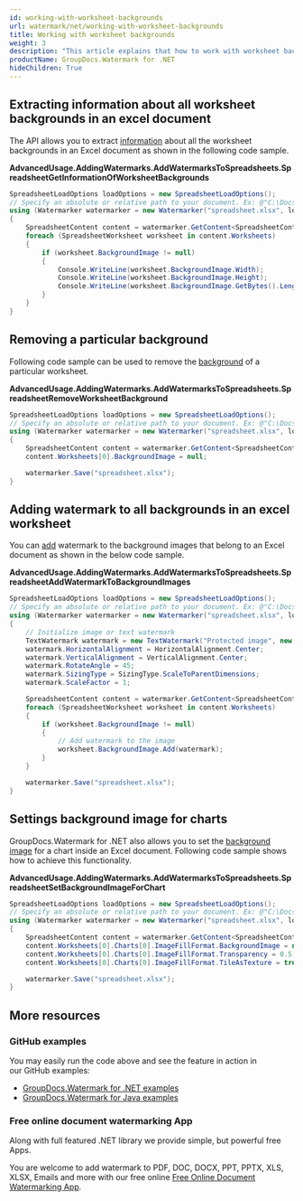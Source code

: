 ```yaml
---
id: working-with-worksheet-backgrounds
url: watermark/net/working-with-worksheet-backgrounds
title: Working with worksheet backgrounds
weight: 3
description: "This article explains that how to work with worksheet backgrounds while using GroupDocs watermarking API"
productName: GroupDocs.Watermark for .NET
hideChildren: True
---
```

## Extracting information about all worksheet backgrounds in an excel document

The API allows you to extract [information](https://reference.groupdocs.com/net/watermark/groupdocs.watermark.contents.spreadsheet/spreadsheetworksheet/properties/backgroundimage) about all the worksheet backgrounds in an Excel document as shown in the following code sample.

**AdvancedUsage.AddingWatermarks.AddWatermarksToSpreadsheets.SpreadsheetGetInformationOfWorksheetBackgrounds**

```csharp
SpreadsheetLoadOptions loadOptions = new SpreadsheetLoadOptions();
// Specify an absolute or relative path to your document. Ex: @"C:\Docs\spreadsheet.xlsx"
using (Watermarker watermarker = new Watermarker("spreadsheet.xlsx", loadOptions))
{
    SpreadsheetContent content = watermarker.GetContent<SpreadsheetContent>();
    foreach (SpreadsheetWorksheet worksheet in content.Worksheets)
    {
        if (worksheet.BackgroundImage != null)
        {
            Console.WriteLine(worksheet.BackgroundImage.Width);
            Console.WriteLine(worksheet.BackgroundImage.Height);
            Console.WriteLine(worksheet.BackgroundImage.GetBytes().Length);
        }
    }
}
```

## Removing a particular background

Following code sample can be used to remove the [background](https://reference.groupdocs.com/net/watermark/groupdocs.watermark.contents.spreadsheet/spreadsheetworksheet/properties/backgroundimage) of a particular worksheet.

**AdvancedUsage.AddingWatermarks.AddWatermarksToSpreadsheets.SpreadsheetRemoveWorksheetBackground**

```csharp
SpreadsheetLoadOptions loadOptions = new SpreadsheetLoadOptions();
// Specify an absolute or relative path to your document. Ex: @"C:\Docs\spreadsheet.xlsx"
using (Watermarker watermarker = new Watermarker("spreadsheet.xlsx", loadOptions))
{
    SpreadsheetContent content = watermarker.GetContent<SpreadsheetContent>();
    content.Worksheets[0].BackgroundImage = null;

    watermarker.Save("spreadsheet.xlsx");
}
```

## Adding watermark to all backgrounds in an excel worksheet

You can [add](https://reference.groupdocs.com/net/watermark/groupdocs.watermark.contents.image/watermarkableimage/methods/add) watermark to the background images that belong to an Excel document as shown in the below code sample.

**AdvancedUsage.AddingWatermarks.AddWatermarksToSpreadsheets.SpreadsheetAddWatermarkToBackgroundImages**

```csharp
SpreadsheetLoadOptions loadOptions = new SpreadsheetLoadOptions();
// Specify an absolute or relative path to your document. Ex: @"C:\Docs\spreadsheet.xlsx"
using (Watermarker watermarker = new Watermarker("spreadsheet.xlsx", loadOptions))
{
    // Initialize image or text watermark
    TextWatermark watermark = new TextWatermark("Protected image", new Font("Arial", 8));
    watermark.HorizontalAlignment = HorizontalAlignment.Center;
    watermark.VerticalAlignment = VerticalAlignment.Center;
    watermark.RotateAngle = 45;
    watermark.SizingType = SizingType.ScaleToParentDimensions;
    watermark.ScaleFactor = 1;

    SpreadsheetContent content = watermarker.GetContent<SpreadsheetContent>();
    foreach (SpreadsheetWorksheet worksheet in content.Worksheets)
    {
        if (worksheet.BackgroundImage != null)
        {
            // Add watermark to the image
            worksheet.BackgroundImage.Add(watermark);
        }
    }

    watermarker.Save("spreadsheet.xlsx");
}
```

## Settings background image for charts

GroupDocs.Watermark for .NET also allows you to set the [background image](https://reference.groupdocs.com/net/watermark/groupdocs.watermark.contents.spreadsheet/spreadsheetchart/properties/imagefillformat) for a chart inside an Excel document. Following code sample shows how to achieve this functionality.

**AdvancedUsage.AddingWatermarks.AddWatermarksToSpreadsheets.SpreadsheetSetBackgroundImageForChart**

```csharp
SpreadsheetLoadOptions loadOptions = new SpreadsheetLoadOptions();
// Specify an absolute or relative path to your document. Ex: @"C:\Docs\spreadsheet.xlsx"
using (Watermarker watermarker = new Watermarker("spreadsheet.xlsx", loadOptions))
{
    SpreadsheetContent content = watermarker.GetContent<SpreadsheetContent>();
    content.Worksheets[0].Charts[0].ImageFillFormat.BackgroundImage = new SpreadsheetWatermarkableImage(File.ReadAllBytes("test.png"));
    content.Worksheets[0].Charts[0].ImageFillFormat.Transparency = 0.5;
    content.Worksheets[0].Charts[0].ImageFillFormat.TileAsTexture = true;

    watermarker.Save("spreadsheet.xlsx");
}
```

## More resources

### GitHub examples

You may easily run the code above and see the feature in action in our GitHub examples:

* [GroupDocs.Watermark for .NET examples](https://github.com/groupdocs-watermark/GroupDocs.Watermark-for-.NET)
* [GroupDocs.Watermark for Java examples](https://github.com/groupdocs-watermark/GroupDocs.Watermark-for-Java)

### Free online document watermarking App

Along with full featured .NET library we provide simple, but powerful free Apps.

You are welcome to add watermark to PDF, DOC, DOCX, PPT, PPTX, XLS, XLSX, Emails and more with our free online [Free Online Document Watermarking App](https://products.groupdocs.app/watermark).
